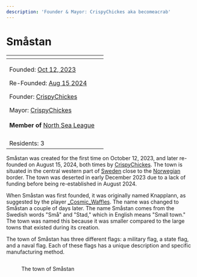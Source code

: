 ```yaml
---
description: 'Founder & Mayor: CrispyChickes aka becomeacrab'
---
```


# Småstan



<table data-view="cards"><thead><tr><th></th><th data-hidden data-card-cover data-type="files"></th></tr></thead><tbody><tr><td><p>Founded: <a href="../../../server-dates/october-23.md#oct-12">Oct 12, 2023</a></p><p>Re-Founded: <a href="../../../server-dates/august-24.md#aug-15">Aug 15 2024</a></p><p>Founder: <a href="../players/crispychickes.md">CrispyChickes</a></p><p>Mayor: <a href="../players/crispychickes.md">CrispyChickes</a><br><br><strong>Member of</strong> <a href="../nations/north-sea-league.md">North Sea League</a></p></td><td></td></tr><tr><td><img src="../../../.gitbook/assets/Småstan.png" alt="" data-size="original"></td><td></td></tr><tr><td>Residents: 3</td><td></td></tr></tbody></table>

Småstan was created for the first time on October 12, 2023, and later re-founded on August 15, 2024, both times by [CrispyChickes](../players/crispychickes.md). The town is situated in the central western part of [Sweden](archived-towns/sweden-region.md) close to the [Norwegian](archived-towns/norway-region/) border. The town was deserted in early December 2023 due to a lack of funding before being re-established in August 2024.

When Småstan was first founded, it was originally named Knapplann, as suggested by the player [\_Cosmic\_Waffles](../players/cosmicwaffles.md). The name was changed to Småstan a couple of days later. The name Småstan comes from the Swedish words "Små" and "Stad," which in English means "Small town." The town was named this because it was smaller compared to the large towns that existed during its creation.

The town of Småstan has three different flags: a military flag, a state flag, and a naval flag. Each of these flags has a unique description and specific manufacturing method.

<figure><img src="../../../.gitbook/assets/2024-08-17_00.28.41.png" alt=""><figcaption><p>The town of Småstan</p></figcaption></figure>
